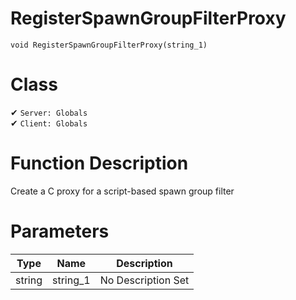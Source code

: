 # RegisterSpawnGroupFilterProxy
```
void RegisterSpawnGroupFilterProxy(string_1)
```
# Class
✔ `Server: Globals`  
✔ `Client: Globals`  

# Function Description
Create a C proxy for a script-based spawn group filter
# Parameters
Type|Name|Description
--|--|--
string|string_1|No Description Set
